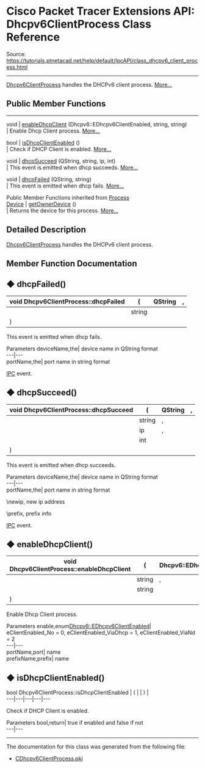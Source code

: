 # Cisco Packet Tracer Extensions API: Dhcpv6ClientProcess Class Reference

Source: https://tutorials.ptnetacad.net/help/default/IpcAPI/class_dhcpv6_client_process.html

---

[Dhcpv6ClientProcess](class_dhcpv6_client_process.html "Dhcpv6ClientProcess handles the DHCPv6 client process.") handles the DHCPv6 client process. [More...](class_dhcpv6_client_process.html#details)

##  Public Member Functions  
  
---  
void | [enableDhcpClient](class_dhcpv6_client_process.html#a37dbb9e2f6890cba0a40d9bd8d57723b) (Dhcpv6::EDhcpv6ClientEnabled, string, string)  
| Enable Dhcp Client process. [More...](class_dhcpv6_client_process.html#a37dbb9e2f6890cba0a40d9bd8d57723b)  
  
bool | [isDhcpClientEnabled](class_dhcpv6_client_process.html#a2beef2590f88eded62998a0a437c4cbf) ()  
| Check if DHCP Client is enabled. [More...](class_dhcpv6_client_process.html#a2beef2590f88eded62998a0a437c4cbf)  
  
void | [dhcpSucceed](class_dhcpv6_client_process.html#aceddeb7f2becd7b4f245e2bb44476455) (QString, string, ip, int)  
| This event is emitted when dhcp succeeds. [More...](class_dhcpv6_client_process.html#aceddeb7f2becd7b4f245e2bb44476455)  
  
void | [dhcpFailed](class_dhcpv6_client_process.html#adee5b805e8bc12cb52980681bcfdc4f3) (QString, string)  
| This event is emitted when dhcp fails. [More...](class_dhcpv6_client_process.html#adee5b805e8bc12cb52980681bcfdc4f3)  
  
Public Member Functions inherited from [Process](class_process.html)  
[Device](class_device.html) | [getOwnerDevice](class_process.html#a9cc34f553b0325e0f4074301fd36b77b) ()  
| Returns the device for this process. [More...](class_process.html#a9cc34f553b0325e0f4074301fd36b77b)  
  
  
## Detailed Description

[Dhcpv6ClientProcess](class_dhcpv6_client_process.html "Dhcpv6ClientProcess handles the DHCPv6 client process.") handles the DHCPv6 client process. 

## Member Function Documentation

## ◆ dhcpFailed()

void Dhcpv6ClientProcess::dhcpFailed  | ( | QString  | ,   
---|---|---|---  
|  | string  |   
| ) | |   
  
This event is emitted when dhcp fails. 

Parameters
     deviceName,the| device name in QString format  
---|---  
portName,the| port name in string format  
  
[IPC](class_i_p_c.html "IPC is the main entry point for all IPC functionality.") event. 

## ◆ dhcpSucceed()

void Dhcpv6ClientProcess::dhcpSucceed  | ( | QString  | ,   
---|---|---|---  
|  | string  | ,   
|  | ip  | ,   
|  | int  |   
| ) | |   
  
This event is emitted when dhcp succeeds. 

Parameters
     deviceName,the| device name in QString format  
---|---  
portName,the| port name in string format  
  
\newip, new ip address

\prefix, prefix info

[IPC](class_i_p_c.html "IPC is the main entry point for all IPC functionality.") event. 

## ◆ enableDhcpClient()

void Dhcpv6ClientProcess::enableDhcpClient  | ( | Dhcpv6::EDhcpv6ClientEnabled  | ,   
---|---|---|---  
|  | string  | ,   
|  | string  |   
| ) | |   
  
Enable Dhcp Client process. 

Parameters
     enable,enum<Dhcpv6::EDhcpv6ClientEnabled>| eClientEnabled_No = 0, eClientEnabled_ViaDhcp = 1, eClientEnabled_ViaNd = 2  
---|---  
portName,port| name  
prefixName,prefix| name   
  
## ◆ isDhcpClientEnabled()

bool Dhcpv6ClientProcess::isDhcpClientEnabled  | ( | | ) |   
---|---|---|---|---  
  
Check if DHCP Client is enabled. 

Parameters
     bool,return| true if enabled and false if not   
---|---  
  
* * *

The documentation for this class was generated from the following file:

  * [CDhcpv6ClientProcess.pki](_c_dhcpv6_client_process_8pki.html)


